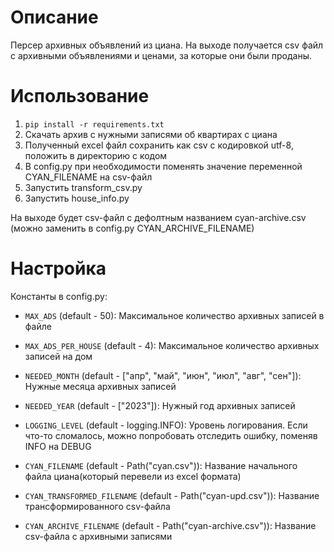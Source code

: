 # Описание

Персер архивных объявлений из циана. На выходе получается csv файл с архивными объявлениями и ценами, за которые они были проданы.

# Использование

1. `pip install -r requirements.txt`
2. Скачать архив с нужными записями об квартирах с циана
3. Полученный excel файл сохранить как csv с кодировкой utf-8, положить в директорию с кодом
4. В config.py при необходимости поменять значение переменной CYAN_FILENAME на csv-файл
5. Запустить transform_csv.py
6. Запустить house_info.py

На выходе будет csv-файл с дефолтным названием cyan-archive.csv (можно заменить в config.py CYAN_ARCHIVE_FILENAME)

# Настройка

Константы в config.py:

- `MAX_ADS` (default - 50): Максимальное количество архивных записей в файле
- `MAX_ADS_PER_HOUSE` (default - 4): Максимальное количество архивных записей на дом
- `NEEDED_MONTH` (default - ["апр", "май", "июн", "июл", "авг", "сен"]): Нужные месяца архивных записей
- `NEEDED_YEAR` (default - ["2023"]): Нужный год архивных записей
- `LOGGING_LEVEL` (default - logging.INFO): Уровень логирования. Если что-то сломалось, можно попробовать отследить ошибку, поменяв INFO на DEBUG

- `CYAN_FILENAME` (default - Path("cyan.csv")): Название начального файла циана(который перевели из excel формата)
- `CYAN_TRANSFORMED_FILENAME` (default - Path("cyan-upd.csv")): Название трансформированного csv-файла
- `CYAN_ARCHIVE_FILENAME` (default - Path("cyan-archive.csv")): Название csv-файла с архивными записями